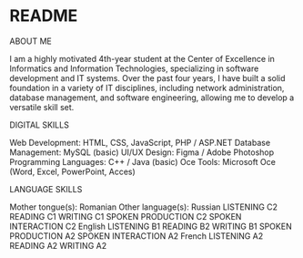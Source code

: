 # README
ABOUT ME

I am a highly motivated 4th-year student at the Center of Excellence in Informatics and Information
Technologies, specializing in software development and IT systems. Over the past four years, I have built a
solid foundation in a variety of IT disciplines, including network administration, database management,
and software engineering, allowing me to develop a versatile skill set.


DIGITAL SKILLS

Web Development:
HTML, CSS, JavaScript, PHP / ASP.NET
Database Management:
MySQL (basic)
UI/UX Design:
Figma / Adobe Photoshop
Programming Languages:
C++ / Java (basic)
Oce Tools:
Microsoft Oce (Word, Excel, PowerPoint, Acces) 


LANGUAGE SKILLS

Mother tongue(s): Romanian 
Other language(s):
Russian
LISTENING C2 READING C1 WRITING C1
SPOKEN PRODUCTION C2
SPOKEN INTERACTION C2
English
LISTENING B1 READING B2 WRITING B1
SPOKEN PRODUCTION A2
SPOKEN INTERACTION A2
French
LISTENING A2 READING A2 WRITING A2

